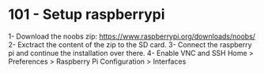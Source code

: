 # 101 - Setup raspberrypi
1- Download the noobs zip: https://www.raspberrypi.org/downloads/noobs/
2- Exctract the content of the zip to the SD card.
3- Connect the raspberry pi and continue the installation over there.
4- Enable VNC and SSH
Home > Preferences > Raspberry Pi Configuration > Interfaces

